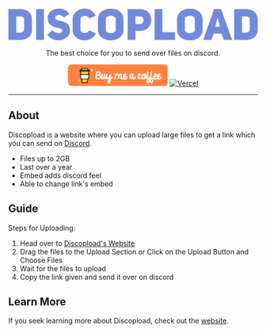 <link rel="icon" href="./pages/favicon.ico" />
<meta http-equiv="refresh" content="; URL=https://discopload.vercel.app/" />
<div align="center">
	<br />
		<a href="https://discopload.github.io"><img src="https://raw.githubusercontent.com/Discopload/discopload.github.io/main/assets/discopload-logo.png" width="546" alt="Discopload" /></a>
	<br />
	<p>
  
The best choice for you to send over files on discord.

<a href="https://buymeacoffee.com/raphaeljchen" target="_blank"><img src="https://raw.githubusercontent.com/Discopload/discopload.github.io/main/assets/buy-me-a-coffee.png" alt="Buy Me A Coffee" style="height: auto !important;width: auto !important;" ></a> <a href="https://discopload.vercel.app"><img src="https://raw.githubusercontent.com/discordjs/discord.js/main/.github/powered-by-vercel.svg" alt="Vercel" /></a>

---
<div align="left">

## About

Discopload is a website where you can upload large files to get a link which you can send on [Discord](https://discord.com).

- Files up to 2GB
- Last over a year
- Embed adds discord feel
- Able to change link's embed

## Guide

Steps for Uploading:
1. Head over to [Discopload's Website](https://discopload.github.io)
2. Drag the files to the Upload Section or Click on the Upload Button and Choose Files
3. Wait for the files to upload
4. Copy the link given and send it over on discord

## Learn More

If you seek learning more about Discopload, check out the [website](https://discopload.github.io).
